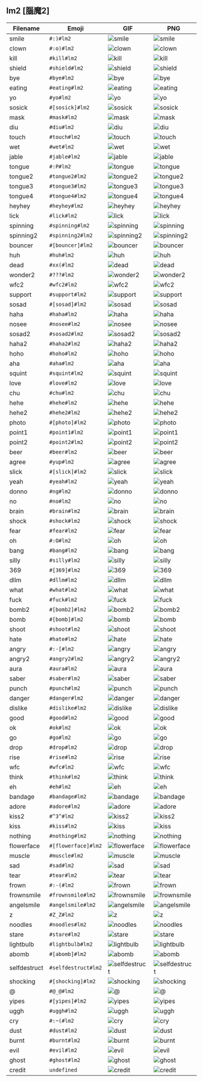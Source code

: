 ## lm2 [腦魔2]
| Filename | Emoji | GIF | PNG |
| --- | --- | --- | --- |
| smile | `#:)#lm2` | ![smile](../../assets/android/faces/lm2/smile.gif) | ![smile](../../assets/android/faces_png/lm2/smile.png) |
| clown | `#:o)#lm2` | ![clown](../../assets/android/faces/lm2/clown.gif) | ![clown](../../assets/android/faces_png/lm2/clown.png) |
| kill | `#kill#lm2` | ![kill](../../assets/android/faces/lm2/kill.gif) | ![kill](../../assets/android/faces_png/lm2/kill.png) |
| shield | `#shield#lm2` | ![shield](../../assets/android/faces/lm2/shield.gif) | ![shield](../../assets/android/faces_png/lm2/shield.png) |
| bye | `#bye#lm2` | ![bye](../../assets/android/faces/lm2/bye.gif) | ![bye](../../assets/android/faces_png/lm2/bye.png) |
| eating | `#eating#lm2` | ![eating](../../assets/android/faces/lm2/eating.gif) | ![eating](../../assets/android/faces_png/lm2/eating.png) |
| yo | `#yo#lm2` | ![yo](../../assets/android/faces/lm2/yo.gif) | ![yo](../../assets/android/faces_png/lm2/yo.png) |
| sosick | `#[sosick]#lm2` | ![sosick](../../assets/android/faces/lm2/sosick.gif) | ![sosick](../../assets/android/faces_png/lm2/sosick.png) |
| mask | `#mask#lm2` | ![mask](../../assets/android/faces/lm2/mask.gif) | ![mask](../../assets/android/faces_png/lm2/mask.png) |
| diu | `#diu#lm2` | ![diu](../../assets/android/faces/lm2/diu.gif) | ![diu](../../assets/android/faces_png/lm2/diu.png) |
| touch | `#touch#lm2` | ![touch](../../assets/android/faces/lm2/touch.gif) | ![touch](../../assets/android/faces_png/lm2/touch.png) |
| wet | `#wet#lm2` | ![wet](../../assets/android/faces/lm2/wet.gif) | ![wet](../../assets/android/faces_png/lm2/wet.png) |
| jable | `#jable#lm2` | ![jable](../../assets/android/faces/lm2/jable.gif) | ![jable](../../assets/android/faces_png/lm2/jable.png) |
| tongue | `#:P#lm2` | ![tongue](../../assets/android/faces/lm2/tongue.gif) | ![tongue](../../assets/android/faces_png/lm2/tongue.png) |
| tongue2 | `#tongue2#lm2` | ![tongue2](../../assets/android/faces/lm2/tongue2.gif) | ![tongue2](../../assets/android/faces_png/lm2/tongue2.png) |
| tongue3 | `#tongue3#lm2` | ![tongue3](../../assets/android/faces/lm2/tongue3.gif) | ![tongue3](../../assets/android/faces_png/lm2/tongue3.png) |
| tongue4 | `#tongue4#lm2` | ![tongue4](../../assets/android/faces/lm2/tongue4.gif) | ![tongue4](../../assets/android/faces_png/lm2/tongue4.png) |
| heyhey | `#heyhey#lm2` | ![heyhey](../../assets/android/faces/lm2/heyhey.gif) | ![heyhey](../../assets/android/faces_png/lm2/heyhey.png) |
| lick | `#lick#lm2` | ![lick](../../assets/android/faces/lm2/lick.gif) | ![lick](../../assets/android/faces_png/lm2/lick.png) |
| spinning | `#spinning#lm2` | ![spinning](../../assets/android/faces/lm2/spinning.gif) | ![spinning](../../assets/android/faces_png/lm2/spinning.png) |
| spinning2 | `#spinning2#lm2` | ![spinning2](../../assets/android/faces/lm2/spinning2.gif) | ![spinning2](../../assets/android/faces_png/lm2/spinning2.png) |
| bouncer | `#[bouncer]#lm2` | ![bouncer](../../assets/android/faces/lm2/bouncer.gif) | ![bouncer](../../assets/android/faces_png/lm2/bouncer.png) |
| huh | `#huh#lm2` | ![huh](../../assets/android/faces/lm2/huh.gif) | ![huh](../../assets/android/faces_png/lm2/huh.png) |
| dead | `#xx(#lm2` | ![dead](../../assets/android/faces/lm2/dead.gif) | ![dead](../../assets/android/faces_png/lm2/dead.png) |
| wonder2 | `#???#lm2` | ![wonder2](../../assets/android/faces/lm2/wonder2.gif) | ![wonder2](../../assets/android/faces_png/lm2/wonder2.png) |
| wfc2 | `#wfc2#lm2` | ![wfc2](../../assets/android/faces/lm2/wfc2.gif) | ![wfc2](../../assets/android/faces_png/lm2/wfc2.png) |
| support | `#support#lm2` | ![support](../../assets/android/faces/lm2/support.gif) | ![support](../../assets/android/faces_png/lm2/support.png) |
| sosad | `#[sosad]#lm2` | ![sosad](../../assets/android/faces/lm2/sosad.gif) | ![sosad](../../assets/android/faces_png/lm2/sosad.png) |
| haha | `#haha#lm2` | ![haha](../../assets/android/faces/lm2/haha.gif) | ![haha](../../assets/android/faces_png/lm2/haha.png) |
| nosee | `#nosee#lm2` | ![nosee](../../assets/android/faces/lm2/nosee.gif) | ![nosee](../../assets/android/faces_png/lm2/nosee.png) |
| sosad2 | `#sosad2#lm2` | ![sosad2](../../assets/android/faces/lm2/sosad2.gif) | ![sosad2](../../assets/android/faces_png/lm2/sosad2.png) |
| haha2 | `#haha2#lm2` | ![haha2](../../assets/android/faces/lm2/haha2.gif) | ![haha2](../../assets/android/faces_png/lm2/haha2.png) |
| hoho | `#hoho#lm2` | ![hoho](../../assets/android/faces/lm2/hoho.gif) | ![hoho](../../assets/android/faces_png/lm2/hoho.png) |
| aha | `#aha#lm2` | ![aha](../../assets/android/faces/lm2/aha.gif) | ![aha](../../assets/android/faces_png/lm2/aha.png) |
| squint | `#squint#lm2` | ![squint](../../assets/android/faces/lm2/squint.gif) | ![squint](../../assets/android/faces_png/lm2/squint.png) |
| love | `#love#lm2` | ![love](../../assets/android/faces/lm2/love.gif) | ![love](../../assets/android/faces_png/lm2/love.png) |
| chu | `#chu#lm2` | ![chu](../../assets/android/faces/lm2/chu.gif) | ![chu](../../assets/android/faces_png/lm2/chu.png) |
| hehe | `#hehe#lm2` | ![hehe](../../assets/android/faces/lm2/hehe.gif) | ![hehe](../../assets/android/faces_png/lm2/hehe.png) |
| hehe2 | `#hehe2#lm2` | ![hehe2](../../assets/android/faces/lm2/hehe2.gif) | ![hehe2](../../assets/android/faces_png/lm2/hehe2.png) |
| photo | `#[photo]#lm2` | ![photo](../../assets/android/faces/lm2/photo.gif) | ![photo](../../assets/android/faces_png/lm2/photo.png) |
| point1 | `#point1#lm2` | ![point1](../../assets/android/faces/lm2/point1.gif) | ![point1](../../assets/android/faces_png/lm2/point1.png) |
| point2 | `#point2#lm2` | ![point2](../../assets/android/faces/lm2/point2.gif) | ![point2](../../assets/android/faces_png/lm2/point2.png) |
| beer | `#beer#lm2` | ![beer](../../assets/android/faces/lm2/beer.gif) | ![beer](../../assets/android/faces_png/lm2/beer.png) |
| agree | `#yup#lm2` | ![agree](../../assets/android/faces/lm2/agree.gif) | ![agree](../../assets/android/faces_png/lm2/agree.png) |
| slick | `#[slick]#lm2` | ![slick](../../assets/android/faces/lm2/slick.gif) | ![slick](../../assets/android/faces_png/lm2/slick.png) |
| yeah | `#yeah#lm2` | ![yeah](../../assets/android/faces/lm2/yeah.gif) | ![yeah](../../assets/android/faces_png/lm2/yeah.png) |
| donno | `#ng#lm2` | ![donno](../../assets/android/faces/lm2/donno.gif) | ![donno](../../assets/android/faces_png/lm2/donno.png) |
| no | `#no#lm2` | ![no](../../assets/android/faces/lm2/no.gif) | ![no](../../assets/android/faces_png/lm2/no.png) |
| brain | `#brain#lm2` | ![brain](../../assets/android/faces/lm2/brain.gif) | ![brain](../../assets/android/faces_png/lm2/brain.png) |
| shock | `#shock#lm2` | ![shock](../../assets/android/faces/lm2/shock.gif) | ![shock](../../assets/android/faces_png/lm2/shock.png) |
| fear | `#fear#lm2` | ![fear](../../assets/android/faces/lm2/fear.gif) | ![fear](../../assets/android/faces_png/lm2/fear.png) |
| oh | `#:O#lm2` | ![oh](../../assets/android/faces/lm2/oh.gif) | ![oh](../../assets/android/faces_png/lm2/oh.png) |
| bang | `#bang#lm2` | ![bang](../../assets/android/faces/lm2/bang.gif) | ![bang](../../assets/android/faces_png/lm2/bang.png) |
| silly | `#silly#lm2` | ![silly](../../assets/android/faces/lm2/silly.gif) | ![silly](../../assets/android/faces_png/lm2/silly.png) |
| 369 | `#[369]#lm2` | ![369](../../assets/android/faces/lm2/369.gif) | ![369](../../assets/android/faces_png/lm2/369.png) |
| dllm | `#dllm#lm2` | ![dllm](../../assets/android/faces/lm2/dllm.gif) | ![dllm](../../assets/android/faces_png/lm2/dllm.png) |
| what | `#what#lm2` | ![what](../../assets/android/faces/lm2/what.gif) | ![what](../../assets/android/faces_png/lm2/what.png) |
| fuck | `#fuck#lm2` | ![fuck](../../assets/android/faces/lm2/fuck.gif) | ![fuck](../../assets/android/faces_png/lm2/fuck.png) |
| bomb2 | `#[bomb2]#lm2` | ![bomb2](../../assets/android/faces/lm2/bomb2.gif) | ![bomb2](../../assets/android/faces_png/lm2/bomb2.png) |
| bomb | `#[bomb]#lm2` | ![bomb](../../assets/android/faces/lm2/bomb.gif) | ![bomb](../../assets/android/faces_png/lm2/bomb.png) |
| shoot | `#shoot#lm2` | ![shoot](../../assets/android/faces/lm2/shoot.gif) | ![shoot](../../assets/android/faces_png/lm2/shoot.png) |
| hate | `#hate#lm2` | ![hate](../../assets/android/faces/lm2/hate.gif) | ![hate](../../assets/android/faces_png/lm2/hate.png) |
| angry | `#:-[#lm2` | ![angry](../../assets/android/faces/lm2/angry.gif) | ![angry](../../assets/android/faces_png/lm2/angry.png) |
| angry2 | `#angry2#lm2` | ![angry2](../../assets/android/faces/lm2/angry2.gif) | ![angry2](../../assets/android/faces_png/lm2/angry2.png) |
| aura | `#aura#lm2` | ![aura](../../assets/android/faces/lm2/aura.gif) | ![aura](../../assets/android/faces_png/lm2/aura.png) |
| saber | `#saber#lm2` | ![saber](../../assets/android/faces/lm2/saber.gif) | ![saber](../../assets/android/faces_png/lm2/saber.png) |
| punch | `#punch#lm2` | ![punch](../../assets/android/faces/lm2/punch.gif) | ![punch](../../assets/android/faces_png/lm2/punch.png) |
| danger | `#danger#lm2` | ![danger](../../assets/android/faces/lm2/danger.gif) | ![danger](../../assets/android/faces_png/lm2/danger.png) |
| dislike | `#dislike#lm2` | ![dislike](../../assets/android/faces/lm2/dislike.gif) | ![dislike](../../assets/android/faces_png/lm2/dislike.png) |
| good | `#good#lm2` | ![good](../../assets/android/faces/lm2/good.gif) | ![good](../../assets/android/faces_png/lm2/good.png) |
| ok | `#ok#lm2` | ![ok](../../assets/android/faces/lm2/ok.gif) | ![ok](../../assets/android/faces_png/lm2/ok.png) |
| go | `#go#lm2` | ![go](../../assets/android/faces/lm2/go.gif) | ![go](../../assets/android/faces_png/lm2/go.png) |
| drop | `#drop#lm2` | ![drop](../../assets/android/faces/lm2/drop.gif) | ![drop](../../assets/android/faces_png/lm2/drop.png) |
| rise | `#rise#lm2` | ![rise](../../assets/android/faces/lm2/rise.gif) | ![rise](../../assets/android/faces_png/lm2/rise.png) |
| wfc | `#wfc#lm2` | ![wfc](../../assets/android/faces/lm2/wfc.gif) | ![wfc](../../assets/android/faces_png/lm2/wfc.png) |
| think | `#think#lm2` | ![think](../../assets/android/faces/lm2/think.gif) | ![think](../../assets/android/faces_png/lm2/think.png) |
| eh | `#eh#lm2` | ![eh](../../assets/android/faces/lm2/eh.gif) | ![eh](../../assets/android/faces_png/lm2/eh.png) |
| bandage | `#bandage#lm2` | ![bandage](../../assets/android/faces/lm2/bandage.gif) | ![bandage](../../assets/android/faces_png/lm2/bandage.png) |
| adore | `#adore#lm2` | ![adore](../../assets/android/faces/lm2/adore.gif) | ![adore](../../assets/android/faces_png/lm2/adore.png) |
| kiss2 | `#^3^#lm2` | ![kiss2](../../assets/android/faces/lm2/kiss2.gif) | ![kiss2](../../assets/android/faces_png/lm2/kiss2.png) |
| kiss | `#kiss#lm2` | ![kiss](../../assets/android/faces/lm2/kiss.gif) | ![kiss](../../assets/android/faces_png/lm2/kiss.png) |
| nothing | `#nothing#lm2` | ![nothing](../../assets/android/faces/lm2/nothing.gif) | ![nothing](../../assets/android/faces_png/lm2/nothing.png) |
| flowerface | `#[flowerface]#lm2` | ![flowerface](../../assets/android/faces/lm2/flowerface.gif) | ![flowerface](../../assets/android/faces_png/lm2/flowerface.png) |
| muscle | `#muscle#lm2` | ![muscle](../../assets/android/faces/lm2/muscle.gif) | ![muscle](../../assets/android/faces_png/lm2/muscle.png) |
| sad | `#sad#lm2` | ![sad](../../assets/android/faces/lm2/sad.gif) | ![sad](../../assets/android/faces_png/lm2/sad.png) |
| tear | `#tear#lm2` | ![tear](../../assets/android/faces/lm2/tear.gif) | ![tear](../../assets/android/faces_png/lm2/tear.png) |
| frown | `#:-(#lm2` | ![frown](../../assets/android/faces/lm2/frown.gif) | ![frown](../../assets/android/faces_png/lm2/frown.png) |
| frownsmile | `#frownsmile#lm2` | ![frownsmile](../../assets/android/faces/lm2/frownsmile.gif) | ![frownsmile](../../assets/android/faces_png/lm2/frownsmile.png) |
| angelsmile | `#angelsmile#lm2` | ![angelsmile](../../assets/android/faces/lm2/angelsmile.gif) | ![angelsmile](../../assets/android/faces_png/lm2/angelsmile.png) |
| z | `#Z_Z#lm2` | ![z](../../assets/android/faces/lm2/z.gif) | ![z](../../assets/android/faces_png/lm2/z.png) |
| noodles | `#noodles#lm2` | ![noodles](../../assets/android/faces/lm2/noodles.gif) | ![noodles](../../assets/android/faces_png/lm2/noodles.png) |
| stare | `#stare#lm2` | ![stare](../../assets/android/faces/lm2/stare.gif) | ![stare](../../assets/android/faces_png/lm2/stare.png) |
| lightbulb | `#lightbulb#lm2` | ![lightbulb](../../assets/android/faces/lm2/lightbulb.gif) | ![lightbulb](../../assets/android/faces_png/lm2/lightbulb.png) |
| abomb | `#[abomb]#lm2` | ![abomb](../../assets/android/faces/lm2/abomb.gif) | ![abomb](../../assets/android/faces_png/lm2/abomb.png) |
| selfdestruct | `#selfdestruct#lm2` | ![selfdestruct](../../assets/android/faces/lm2/selfdestruct.gif) | ![selfdestruct](../../assets/android/faces_png/lm2/selfdestruct.png) |
| shocking | `#[shocking]#lm2` | ![shocking](../../assets/android/faces/lm2/shocking.gif) | ![shocking](../../assets/android/faces_png/lm2/shocking.png) |
| @ | `#@_@#lm2` | ![@](../../assets/android/faces/lm2/@.gif) | ![@](../../assets/android/faces_png/lm2/@.png) |
| yipes | `#[yipes]#lm2` | ![yipes](../../assets/android/faces/lm2/yipes.gif) | ![yipes](../../assets/android/faces_png/lm2/yipes.png) |
| uggh | `#uggh#lm2` | ![uggh](../../assets/android/faces/lm2/uggh.gif) | ![uggh](../../assets/android/faces_png/lm2/uggh.png) |
| cry | `#:~(#lm2` | ![cry](../../assets/android/faces/lm2/cry.gif) | ![cry](../../assets/android/faces_png/lm2/cry.png) |
| dust | `#dust#lm2` | ![dust](../../assets/android/faces/lm2/dust.gif) | ![dust](../../assets/android/faces_png/lm2/dust.png) |
| burnt | `#burnt#lm2` | ![burnt](../../assets/android/faces/lm2/burnt.gif) | ![burnt](../../assets/android/faces_png/lm2/burnt.png) |
| evil | `#evil#lm2` | ![evil](../../assets/android/faces/lm2/evil.gif) | ![evil](../../assets/android/faces_png/lm2/evil.png) |
| ghost | `#ghost#lm2` | ![ghost](../../assets/android/faces/lm2/ghost.gif) | ![ghost](../../assets/android/faces_png/lm2/ghost.png) |
| credit | `undefined` | ![credit](../../assets/android/faces/lm2/credit.gif) | ![credit](../../assets/android/faces_png/lm2/credit.png) |

